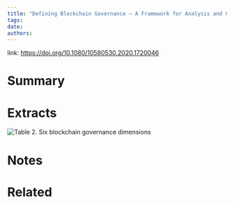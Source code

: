 ```yaml
---
title: "Defining Blockchain Governance — A Framework for Analysis and Comparison"
tags: 
date:
authors:
---
```


link:  https://doi.org/10.1080/10580530.2020.1720046

# Summary

# Extracts
![Table 2. Six blockchain governance dimensions](https://i.imgur.com/xj6MRMd.png)

# Notes

# Related
